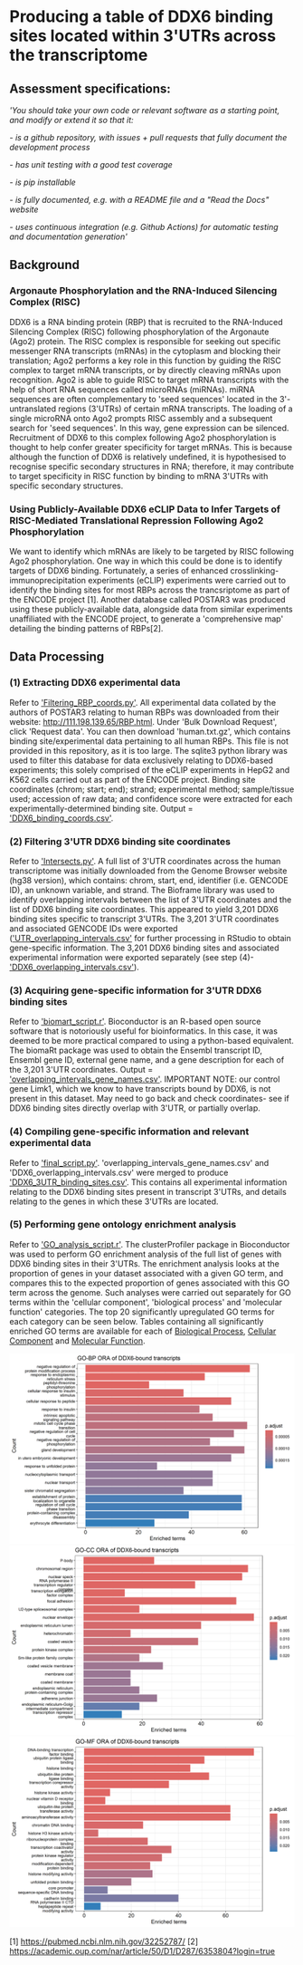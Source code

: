 # Producing a table of DDX6 binding sites located within 3'UTRs across the transcriptome 
## Assessment specifications: 
_'You should take your own code or relevant software as a starting point, and modify or extend it so that it:_

_- is a github repository, with issues + pull requests that fully document the development process_

_- has unit testing with a good test coverage_

_- is pip installable_

_- is fully documented, e.g. with a README file and a "Read the Docs" website_

_- uses continuous integration (e.g. Github Actions) for automatic testing and documentation generation'_

## Background
### Argonaute Phosphorylation and the RNA-Induced Silencing Complex (RISC)
DDX6 is a RNA binding protein (RBP) that is recruited to the RNA-Induced Silencing Complex (RISC) following phosphorylation of the Argonaute (Ago2) protein. The RISC complex is responsible for seeking out specific messenger RNA transcripts (mRNAs) in the
cytoplasm and blocking their translation; Ago2 performs a key role in this function by guiding the RISC complex to target mRNA transcripts, or by directly cleaving mRNAs upon recognition. Ago2 is able to guide RISC to target mRNA transcripts with the help of
short RNA sequences called microRNAs (miRNAs). miRNA sequences are often complementary to 'seed sequences' located in the 3'-untranslated regions (3'UTRs) of certain mRNA transcripts. The loading of a single microRNA onto Ago2 prompts RISC assembly and a subsequent search for 'seed sequences'. In this way, gene expression can be silenced. Recruitment of DDX6 to this complex following Ago2 phosphorylation is thought to help confer greater specificity for target mRNAs. This is because although the function of DDX6 
is relatively undefined, it is hypothesised to recognise specific secondary structures in RNA; therefore, it may contribute to target specificity in RISC function by binding to mRNA 3'UTRs with specific secondary structures.

### Using Publicly-Available DDX6 eCLIP Data to Infer Targets of RISC-Mediated Translational Repression Following Ago2 Phosphorylation
We want to identify which mRNAs are likely to be targeted by RISC following Ago2 phosphorylation. One way in which this could be done is to identify targets of DDX6 binding. Fortunately, a series of enhanced crosslinking-immunoprecipitation experiments (eCLIP) experiments were carried out to identify the binding sites for most RBPs across the trancsriptome as part of the ENCODE project [1]. Another database called POSTAR3 was produced using these publicly-available data, alongside data from similar experiments unaffiliated with the ENCODE project, to generate a 'comprehensive map' detailing the binding patterns of RBPs[2].

## Data Processing
### (1) Extracting DDX6 experimental data 
Refer to ['Filtering_RBP_coords.py'](Filtering_RBP_coords.py). All experimental data collated by the authors of POSTAR3 relating to human RBPs was downloaded from their website: http://111.198.139.65/RBP.html. Under 'Bulk Download Request', click 'Request data'. You can then download 'human.txt.gz', which contains binding site/experimental data pertaining to all human RBPs. This file is not provided in this repository, as it is too large. The sqlite3 python library was used to filter this database for data exclusively relating to DDX6-based experiments; this solely comprised of the eCLIP experiments in HepG2 and K562 cells carried out as part of the ENCODE project. Binding site coordinates (chrom; start; end); strand; experimental method; sample/tissue used; accession of raw data; and confidence score were extracted for each experimentally-determined binding site. Output = ['DDX6_binding_coords.csv'](output/DDX6_binding_coords.csv).

### (2) Filtering 3'UTR DDX6 binding site coordinates 
Refer to ['Intersects.py'](intersects.py). A full list of 3'UTR coordinates across the human transcriptome was initially downloaded from the Genome Browser website (hg38 version), which contains: chrom, start, end, identifier (i.e. GENCODE ID), an unknown variable, and strand. The Bioframe library was used to identify overlapping intervals between the list of 3'UTR coordinates and the list of DDX6 binding site coordinates. This appeared to yield 3,201 DDX6 binding sites specific to transcript 3'UTRs. The 3,201 3'UTR coordinates and associated GENCODE IDs were exported (['UTR_overlapping_intervals.csv'](R_analysis/data/UTR_overlapping_intervals.csv) for further processing in RStudio to obtain gene-specific information. The 3,201 DDX6 binding sites and associated experimental information were exported separately (see step (4)- ['DDX6_overlapping_intervals.csv'](DDX6_overlapping_intervals.csv)).

### (3) Acquiring gene-specific information for 3'UTR DDX6 binding sites
Refer to ['biomart_script.r'](R_analysis/biomart_script.r). Bioconductor is an R-based open source software that is notoriously useful for bioinformatics. In this case, it was deemed to be more practical compared to using a python-based equivalent. The biomaRt package was used to obtain the Ensembl transcript ID, Ensembl gene ID, external gene name, and a gene description for each of the 3,201 3'UTR coordinates. Output = ['overlapping_intervals_gene_names.csv'](R_analysis/output/overlapping_intervals_gene_names.csv). IMPORTANT NOTE: our control gene Limk1, which we know to have transcripts bound by DDX6, is not present in this dataset. May need to go back and check coordinates- see if DDX6 binding sites directly overlap with 3'UTR, or partially overlap.

### (4) Compiling gene-specific information and relevant experimental data
Refer to ['final_script.py'](final_script.py). 'overlapping_intervals_gene_names.csv' and 'DDX6_overlapping_intervals.csv' were merged to produce ['DDX6_3UTR_binding_sites.csv'](R_analysis/data/DDX6_3UTR_binding_sites.csv). This contains all experimental information relating to the DDX6 binding sites present in transcript 3'UTRs, and details relating to the genes in which these 3'UTRs are located.

### (5) Performing gene ontology enrichment analysis
Refer to ['GO_analysis_script.r'](R_analysis/GO_analysis_script.r). The clusterProfiler package in Bioconductor was used to perform GO enrichment analysis of the full list of genes with DDX6 binding sites in their 3'UTRs. The enrichment analysis looks at the proportion of genes in your dataset associated with a given GO term, and compares this to the expected proportion of genes associated with this GO term across the genome. Such analyses were carried out separately for GO terms within the 'cellular component', 'biological process' and 'molecular function' categories. The top 20 significantly upregulated GO terms for each category can be seen below. Tables containing all significantly enriched GO terms are available for each of [Biological Process](/R_analysis/output/GO_BP_Summary.csv), [Cellular Component](R_analysis/output/GO_CC_Summary.csv) and [Molecular Function](R_analysis/output/GO_MF_Summary.csv).  

![Barplot of top 20 significantly enriched biological process GO terms](/R_analysis/output/clusterProfiler_GO-BP_ORA_simplify.png)
![Barplot of top 20 significantly enriched cellular component GO terms](/R_analysis/output/clusterProfiler_GO-CC_ORA_simplify.png)
![Barplot of top 20 significantly enriched molecular function GO terms](/R_analysis/output/clusterProfiler_GO-MF_ORA_simplify.png)

[1] https://pubmed.ncbi.nlm.nih.gov/32252787/
[2] https://academic.oup.com/nar/article/50/D1/D287/6353804?login=true
